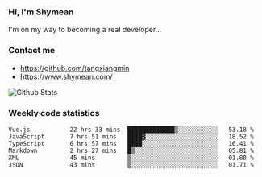 ### Hi, I'm Shymean

I'm on my way to becoming a real developer...

### Contact me

- <https://github.com/tangxiangmin>
- <https://www.shymean.com/>

![Github Stats](https://github-readme-stats.vercel.app/api?username=tangxiangmin&show_icons=true&theme=dark)


###  Weekly code statistics

<!--START_SECTION:waka-->

```text
Vue.js           22 hrs 33 mins  █████████████▒░░░░░░░░░░░   53.18 %
JavaScript       7 hrs 51 mins   ████▓░░░░░░░░░░░░░░░░░░░░   18.52 %
TypeScript       6 hrs 57 mins   ████░░░░░░░░░░░░░░░░░░░░░   16.41 %
Markdown         2 hrs 27 mins   █▒░░░░░░░░░░░░░░░░░░░░░░░   05.81 %
XML              45 mins         ▒░░░░░░░░░░░░░░░░░░░░░░░░   01.80 %
JSON             43 mins         ▒░░░░░░░░░░░░░░░░░░░░░░░░   01.71 %
```

<!--END_SECTION:waka-->